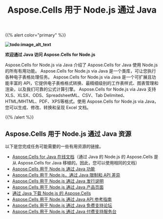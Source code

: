 ﻿---
title: Aspose.Cells 用于 Node.js 通过 Java
type: docs
weight: 50
url: /zh/nodejs-java/
is_root: true
---
{{% alert color="primary" %}}

**![todo:image_alt_text](aspose-cells-for-node-js-via-java-home_1)**

**欢迎通过 Java 访问 Aspose.Cells for Node.js**

Aspose.Cells for Node.js via Java 介绍了 Aspose.Cells for Java 使用 Node.js 的所有有用功能。 Aspose.Cells for Node.js via Java 是一个类库，可让您执行各种电子表格处理任务。 Aspose.Cells for Node.js via Java 是一个可扩展且功能丰富的 API，它提供电子表格格式转换、最精细级别的工作表样式、图表管理和渲染，以及我们可靠的公式计算引擎。 Aspose.Cells for Node.js via Java 支持XLS、XLSX、ODS、SpreadsheetML、CSV、Tab Delimited、HTML/MHTML、PDF、XPS等格式。使用 Aspose.Cells for Node.js via Java，您可以生成、修改、转换和呈现 Excel 文档。

{{% /alert %}}

## **Aspose.Cells 用于 Node.js 通过 Java 资源**

以下是您完成任务可能需要的一些有用资源的链接。

- [Aspose.Cells for Java 在线文档](/cells/zh/java/)（通过 Java 的 Node.js 的 Aspose.Cells 是从 Aspose.Cells for Java 移植的。因此，您可以使用相同的文档）
- [Aspose.Cells 用于 Node.js 通过 Java 功能](/cells/zh/nodejs-java/features/)
- [Aspose.Cells 用于 Node.js，通过 Java 限制和 API 差异](/cells/zh/nodejs-java/limitations-and-api-differences/)
- [Aspose.Cells 用于 Node.js 通过 Java 发行说明](/cells/zh/nodejs-java/release-notes/)
- [Aspose.Cells 用于 Node.js 通过 Java 产品页面](https://products.aspose.com/cells/nodejs-java/)
- [通过 Java 下载 Node.js 的 Aspose.Cells](https://downloads.aspose.com/cells/nodejs)
- [Aspose.Cells 用于 Node.js 通过 Java API 参考指南](https://reference.aspose.com/cells/nodejs)
- [Aspose.Cells 用于 Node.js 通过 Java 免费支持论坛](https://forum.aspose.com/c/cells/9)
- [Aspose.Cells 用于 Node.js 通过 Java 付费支持服务台](https://helpdesk.aspose.com/)

